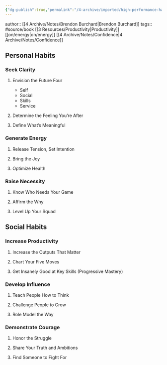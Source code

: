 ```yaml
---
{"dg-publish":true,"permalink":"/4-archive/imported/high-performance-habits/"}
---
```


author:: [[4 Archive/Notes/Brendon Burchard\|Brendon Burchard]]
tags:: #source/book [[3 Resources/Productivity\|Productivity]] [[on/energy\|on/energy]] [[4 Archive/Notes/Confidence\|4 Archive/Notes/Confidence]]

## Personal Habits

### Seek Clarity

1.  Envision the Future Four

    -   Self
    -   Social
    -   Skills
    -   Service

2.  Determine the Feeling You’re After

3.  Define What’s Meaningful


### Generate Energy

1.  Release Tension, Set Intention

2.  Bring the Joy

3.  Optimize Health


### Raise Necessity

1.  Know Who Needs Your Game

2.  Affirm the Why

3.  Level Up Your Squad


## Social Habits


### Increase Productivity

1.  Increase the Outputs That Matter

2.  Chart Your Five Moves

3.  Get Insanely Good at Key Skills (Progressive Mastery)


### Develop Influence

1.  Teach People How to Think

2.  Challenge People to Grow

3.  Role Model the Way


### Demonstrate Courage

1.  Honor the Struggle

2.  Share Your Truth and Ambitions

3.  Find Someone to Fight For

